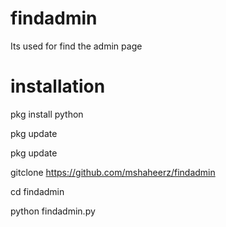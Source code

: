 # findadmin
Its used for find the admin page


# installation
pkg install python

pkg update

pkg update

gitclone https://github.com/mshaheerz/findadmin

cd findadmin

python findadmin.py

